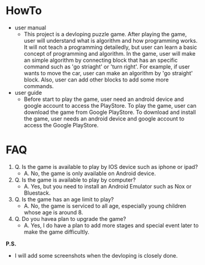 # HowTo
  - user manual
    - This project is a devloping puzzle game. After playing the game, user will understand what is algorithm and how programming works. It will not teach a programming detailedly, but user can learn a basic concept of programming and algorithm. In the game, user will make an simple algorithm by connecting block that has an specific command such as 'go striaght' or 'turn right'. For example, if user wants to move the car, user can make an algorithm by 'go straight' block. Also, user can add other blocks to add some more commands. 
  - user guide
    - Before start to play the game, user need an android device and google account to access the PlayStore. To play the game, user can download the game from Google PlayStore. To download and install the game, user needs an android device and google account to access the Google PlayStore.

# FAQ
1. Q. Is the game is available to play by IOS device such as iphone or ipad?
    - A. No, the game is only available on Android device.
2. Q. Is the game is available to play by computer?
    - A. Yes, but you need to install an Android Emulator such as Nox or Bluestack.
3. Q. Is the game has an age limit to play?
    - A. No, the game is serviced to all age, especially young children whose age is around 8.
4. Q. Do you havea plan to upgrade the game?
    - A. Yes, I do have a plan to add more stages and special event later to make the game difficultly.
    
**P.S.**
 - I will add some screenshots when the devloping is closely done.
